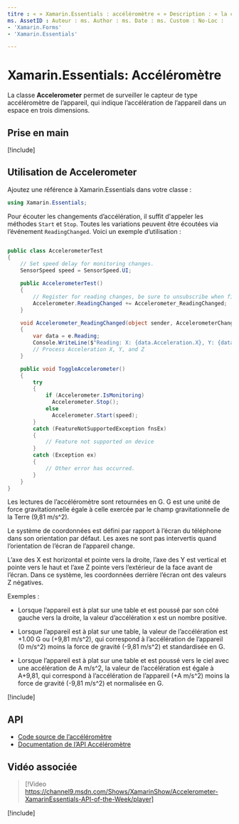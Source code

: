 ```yaml
---
titre : « » Xamarin.Essentials : accéléromètre « » Description : « la classe accéléromètre de vous Xamarin.Essentials permet de surveiller le capteur de l’accéléromètre de l’appareil, qui indique l’accélération de l’appareil dans un espace à trois dimensions ».
ms. AssetID : Auteur : ms. Author : ms. Date : ms. Custom : No-Loc :
- 'Xamarin.Forms'
- 'Xamarin.Essentials'

---
```


# <a name="xamarinessentials-accelerometer"></a>Xamarin.Essentials: Accéléromètre

La classe **Accelerometer** permet de surveiller le capteur de type accéléromètre de l’appareil, qui indique l’accélération de l’appareil dans un espace en trois dimensions.

## <a name="get-started"></a>Prise en main

[!include[](~/essentials/includes/get-started.md)]

## <a name="using-accelerometer"></a>Utilisation de **Accelerometer**

Ajoutez une référence à Xamarin.Essentials dans votre classe :

```csharp
using Xamarin.Essentials;
```

Pour écouter les changements d’accélération, il suffit d'appeler les méthodes `Start` et `Stop`. Toutes les variations peuvent être écoutées via l’événement `ReadingChanged`. Voici un exemple d’utilisation :

```csharp

public class AccelerometerTest
{
    // Set speed delay for monitoring changes.
    SensorSpeed speed = SensorSpeed.UI;

    public AccelerometerTest()
    {
        // Register for reading changes, be sure to unsubscribe when finished
        Accelerometer.ReadingChanged += Accelerometer_ReadingChanged;
    }

    void Accelerometer_ReadingChanged(object sender, AccelerometerChangedEventArgs e)
    {
        var data = e.Reading;
        Console.WriteLine($"Reading: X: {data.Acceleration.X}, Y: {data.Acceleration.Y}, Z: {data.Acceleration.Z}");
        // Process Acceleration X, Y, and Z
    }

    public void ToggleAccelerometer()
    {
        try
        {
            if (Accelerometer.IsMonitoring)
              Accelerometer.Stop();
            else
              Accelerometer.Start(speed);
        }
        catch (FeatureNotSupportedException fnsEx)
        {
            // Feature not supported on device
        }
        catch (Exception ex)
        {
            // Other error has occurred.
        }
    }
}
```

Les lectures de l’accéléromètre sont retournées en G. G est une unité de force gravitationnelle égale à celle exercée par le champ gravitationnelle de la Terre (9,81 m/s^2).

Le système de coordonnées est défini par rapport à l’écran du téléphone dans son orientation par défaut. Les axes ne sont pas intervertis quand l’orientation de l’écran de l’appareil change.

L’axe des X est horizontal et pointe vers la droite, l’axe des Y est vertical et pointe vers le haut et l’axe Z pointe vers l’extérieur de la face avant de l’écran. Dans ce système, les coordonnées derrière l’écran ont des valeurs Z négatives.

Exemples :

- Lorsque l’appareil est à plat sur une table et est poussé par son côté gauche vers la droite, la valeur d’accélération x est un nombre positive.

- Lorsque l’appareil est à plat sur une table, la valeur de l’accélération est +1.00 G ou (+9,81 m/s^2), qui correspond à l’accélération de l’appareil (0 m/s^2) moins la force de gravité (-9,81 m/s^2) et standardisée en G.

- Lorsque l’appareil est à plat sur une table et est poussé vers le ciel avec une accélération de A m/s^2, la valeur de l’accélération est égale à A+9,81, qui correspond à l’accélération de l’appareil (+A m/s^2) moins la force de gravité (-9,81 m/s^2) et normalisée en G.

[!include[](~/essentials/includes/sensor-speed.md)]

## <a name="api"></a>API

- [Code source de l’accéléromètre](https://github.com/xamarin/Essentials/tree/master/Xamarin.Essentials/Accelerometer)
- [Documentation de l’API Accéléromètre](xref:Xamarin.Essentials.Accelerometer)

## <a name="related-video"></a>Vidéo associée

> [!Video https://channel9.msdn.com/Shows/XamarinShow/Accelerometer-XamarinEssentials-API-of-the-Week/player]

[!include[](~/essentials/includes/xamarin-show-essentials.md)]
